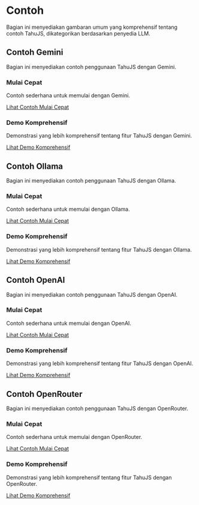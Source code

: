 # Contoh

Bagian ini menyediakan gambaran umum yang komprehensif tentang contoh TahuJS, dikategorikan berdasarkan penyedia LLM.

## Contoh Gemini

Bagian ini menyediakan contoh penggunaan TahuJS dengan Gemini.

### Mulai Cepat

Contoh sederhana untuk memulai dengan Gemini.

[Lihat Contoh Mulai Cepat](<../example/gemini/quick-start.js>)

### Demo Komprehensif

Demonstrasi yang lebih komprehensif tentang fitur TahuJS dengan Gemini.

[Lihat Demo Komprehensif](<../example/gemini/demo.js>)

## Contoh Ollama

Bagian ini menyediakan contoh penggunaan TahuJS dengan Ollama.

### Mulai Cepat

Contoh sederhana untuk memulai dengan Ollama.

[Lihat Contoh Mulai Cepat](<../example/ollama/quick-start.js>)

### Demo Komprehensif

Demonstrasi yang lebih komprehensif tentang fitur TahuJS dengan Ollama.

[Lihat Demo Komprehensif](<../example/ollama/demo.js>)

## Contoh OpenAI

Bagian ini menyediakan contoh penggunaan TahuJS dengan OpenAI.

### Mulai Cepat

Contoh sederhana untuk memulai dengan OpenAI.

[Lihat Contoh Mulai Cepat](<../example/openai/quick-start.js>)

### Demo Komprehensif

Demonstrasi yang lebih komprehensif tentang fitur TahuJS dengan OpenAI.

[Lihat Demo Komprehensif](<../example/openai/demo.js>)

## Contoh OpenRouter

Bagian ini menyediakan contoh penggunaan TahuJS dengan OpenRouter.

### Mulai Cepat

Contoh sederhana untuk memulai dengan OpenRouter.

[Lihat Contoh Mulai Cepat](<../example/openrouter/quick-start.js>)

### Demo Komprehensif

Demonstrasi yang lebih komprehensif tentang fitur TahuJS dengan OpenRouter.

[Lihat Demo Komprehensif](<../example/openrouter/demo.js>)